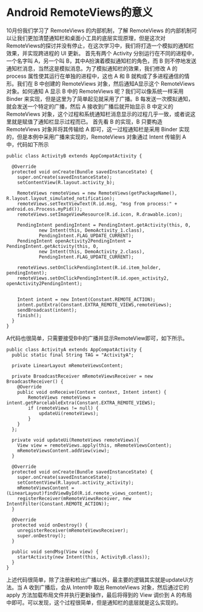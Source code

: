 # Android RemoteViews的意义

10月份我们学习了 RemoteViews 的内部机制，了解 RemoteViews 的内部机制可以让我们更加清楚通知栏和桌面小工具的底层实现原理，但是这次对RemoteViews的探讨并没有停止，在这次学习中，我们将打造一个模拟的通知栏效果，并实现跨进程的 UI 更新。
首先有两个 Activity 分别运行在不同的进程中，一个名字叫 A，另一个叫 B，其中A扮演着模拟通知栏的角色，而 B 则不停地发送通知栏消息，当然这是模拟消息。为了模拟通知栏的效果，我们修改 A 的 process 属性使其运行在单独的进程中，这也 A 和 B 就构成了多进程通信的情形。我们在 B 中创建的 RemoteViews 对象，然后通知A显示这个 RemoteViews 对象。如何通知 A 显示 B 中的 RemoteViews 呢？我们可以像系统一样采用 Binder 来实现，但是这里为了简单起见就采用了广播。B 每发送一次模拟通知，就会发送一个特定的广播，然后 A 接收到广播后就开始显示 B 中定义的 RemoteViews 对象，这个过程和系统通知栏消息显示的过程几乎一致，或者说这里就是赋值了通知栏显示过程而已。
首先看 B 的实现，B 只要构造 RemoteViews 对象并将其传输给 A 即可，这一过程通知栏是采用 Binder 实现的，但是本例中采用广播来实现的，RemoteViews 对象通过 Intent 传输到 A 中，代码如下所示

    public class ActivityB extends AppCompatActivity {
 
      @Override
      protected void onCreate(Bundle savedInstanceState) {
        super.onCreate(savedInstanceState);
        setContentView(R.layout.activity_b);
 
        RemoteViews remoteViews = new RemoteViews(getPackageName(), R.layout.layout_simulated_notification);
        remoteViews.setTextViewText(R.id.msg, "msg from process:" + android.os.Process.myPid());
        remoteViews.setImageViewResource(R.id.icon, R.drawable.icon);
 
        PendingIntent pendingIntent = PendingIntent.getActivity(this, 0,
                new Intent(this, DemoActivity_1.class),
                PendingIntent.FLAG_UPDATE_CURRENT);
        PendingIntent openActivity2PendingIntent = PendingIntent.getActivity(this, 0,
                new Intent(this, DemoActivity_2.class),
                PendingIntent.FLAG_UPDATE_CURRENT);
 
        remoteViews.setOnClickPendingIntent(R.id.item_holder, pendingIntent);
        remoteViews.setOnClickPendingIntent(R.id.open_activity2, openActivity2PendingIntent);
 
 
        Intent intent = new Intent(Constant.REMOTE_ACTION);
        intent.putExtra(Constant.EXTRA_REMOTE_VIEWS,remoteViews);
        sendBroadcast(intent);
        finish();
      }
    }

A代码也很简单，只需要接受B中的广播并显示RemoteView即可，如下所示。

    public class ActivityA extends AppCompatActivity {
      public static final String TAG = "ActivityA";
 
      private LinearLayout mRemoteViewsContent;
 
      private BroadcastReceiver mRemoteViewsReceiver = new BroadcastReceiver() {
        @Override
        public void onReceive(Context context, Intent intent) {
            RemoteViews remoteViews = intent.getParcelableExtra(Constant.EXTRA_REMOTE_VIEWS);
            if (remoteViews != null) {
                updateUi(remoteViews);
            }
        }
      };
 
      private void updateUi(RemoteViews remoteViews){
        View view = remoteViews.apply(this, mRemoteViewsContent);
        mRemoteViewsContent.addView(view);
      }
 
      @Override
      protected void onCreate(Bundle savedInstanceState) {
        super.onCreate(savedInstanceState);
        setContentView(R.layout.activity_activity);
        mRemoteViewsContent = (LinearLayout)findViewById(R.id.remote_views_content);
        registerReceiver(mRemoteViewsReceiver, new IntentFilter(Constant.REMOTE_ACTION));
      }
 
      @Override
      protected void onDestroy() {
        unregisterReceiver(mRemoteViewsReceiver);
        super.onDestroy();
      }
 
      public void sendMsg(View view) {
        startActivity(new Intent(this, ActivityB.class));
      }
    }
 
上述代码很简单，除了注册和检出广播以外，最主要的逻辑其实就是updateUi方法。当 A 收到广播后，会从 Intent中 取出 RemoteViews 对象，然后通过它的 apply 方法加载布局文件并执行更新操作，最后将得到的 View 调价到 A 的布局中即可。可以发现，这个过程很简单，但是通知栏的底层就是这么实现的。
